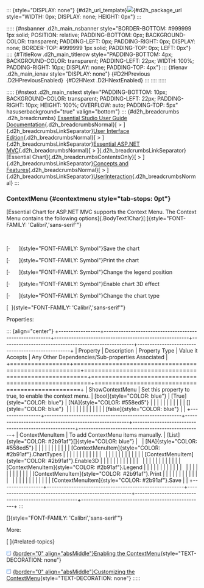 ::: {style="DISPLAY: none"}
[](ms-xhelp:///?Id=d2h_url_template){#d2h_url_template}![](!package_url!){#d2h_package_url style="WIDTH: 0px; DISPLAY: none; HEIGHT: 0px"}
:::

::::: {#nsbanner .d2h_main_nsbanner style="BORDER-BOTTOM: #999999 1px solid; POSITION: relative; PADDING-BOTTOM: 0px; BACKGROUND-COLOR: transparent; PADDING-LEFT: 0px; PADDING-RIGHT: 0px; DISPLAY: none; BORDER-TOP: #999999 1px solid; PADDING-TOP: 0px; LEFT: 0px"}
:::: {#TitleRow .d2h_main_titlerow style="PADDING-BOTTOM: 4px; BACKGROUND-COLOR: transparent; PADDING-LEFT: 22px; WIDTH: 100%; PADDING-RIGHT: 10px; DISPLAY: none; PADDING-TOP: 4px"}
::: {#ienav .d2h_main_ienav style="DISPLAY: none"}
[](ms-xhelp:///?Id=e267a5ac-ad32-40a9-bee7-30f82b790ffb){#D2HPrevious .D2HPreviousEnabled}  [](ms-xhelp:///?Id=ba5b98de-a445-4e65-9221-81d9e8cd9217){#D2HNext .D2HNextEnabled}
:::
::::
:::::

::::: {#nstext .d2h_main_nstext style="PADDING-BOTTOM: 10px; BACKGROUND-COLOR: transparent; PADDING-LEFT: 22px; PADDING-RIGHT: 10px; HEIGHT: 100%; OVERFLOW: auto; PADDING-TOP: 5px" hasuserbackground="true" valign="bottom"}
::: {#d2h_breadcrumbs .d2h_breadcrumbs}
[Essential Studio User Guide Documentation](ms-xhelp:///?Id=12457748-09e3-4d74-a240-8e049cedf030){.d2h_breadcrumbsNormal}[ \> ]{.d2h_breadcrumbsLinkSeparator}[User Interface Edition](ms-xhelp:///?Id=c29296b7-531c-413b-a0ec-488ca1f7f669){.d2h_breadcrumbsNormal}[ \> ]{.d2h_breadcrumbsLinkSeparator}[Essential ASP.NET MVC](ms-xhelp:///?Id=4b14e7d1-65c4-4f67-b1aa-2c37709905a5){.d2h_breadcrumbsNormal}[ \> ]{.d2h_breadcrumbsLinkSeparator}[Essential Chart]{.d2h_breadcrumbsContentsOnly}[ \> ]{.d2h_breadcrumbsLinkSeparator}[Concepts and Features](ms-xhelp:///?Id=696f5666-8b81-4685-9bd9-12198f06f3ad){.d2h_breadcrumbsNormal}[ \> ]{.d2h_breadcrumbsLinkSeparator}[UserInteraction](ms-xhelp:///?Id=0c3ea2f6-e05d-4162-9e06-d6af6a893c70){.d2h_breadcrumbsNormal}
:::

### ContextMenu {#contextmenu style="tab-stops: 0pt"}

[Essential Chart for ASP.NET MVC supports the Context Menu. The Context Menu contains the following options]{.BodyText1Char}[:]{style="FONT-FAMILY: 'Calibri','sans-serif'"}

 

[·      ]{style="FONT-FAMILY: Symbol"}Save the chart

[·      ]{style="FONT-FAMILY: Symbol"}Print the chart

[·      ]{style="FONT-FAMILY: Symbol"}Change the legend position

[·      ]{style="FONT-FAMILY: Symbol"}Enable chart 3D effect

[·      ]{style="FONT-FAMILY: Symbol"}Change the chart type

[  ]{style="FONT-FAMILY: 'Calibri','sans-serif'"}

Properties:

::: {align="center"}
+-----------------+--------------------------------------------------------+-------------------------------------------------------+------------------------------------------------------+--------------------------------------------------+
| Property        | Description                                            | Property Type                                         | Value it Accepts                                     | Any Other Dependencies/Sub-properties Associated |
+=================+========================================================+=======================================================+======================================================+==================================================+
| ShowContextMenu | Set this property to true, to enable the context menu. | [bool]{style="COLOR: blue"}                           | [True]{style="COLOR: blue"}                          | [NA]{style="COLOR: #558ed5"}                     |
|                 |                                                        |                                                       |                                                      |                                                  |
|                 |                                                        |                                                       | []{style="COLOR: blue"}                              |                                                  |
|                 |                                                        |                                                       |                                                      |                                                  |
|                 |                                                        |                                                       | [false]{style="COLOR: blue"}                         |                                                  |
+-----------------+--------------------------------------------------------+-------------------------------------------------------+------------------------------------------------------+--------------------------------------------------+
| ContextMenuItem | To add ContextMenu items manually.                     | [List]{style="COLOR: #2b91af"}[]{style="COLOR: blue"} |                                                      | [NA]{style="COLOR: #558ed5"}                     |
|                 |                                                        |                                                       |                                                      |                                                  |
|                 |                                                        |                                                       | [ContextMenuItem]{style="COLOR: #2b91af"}.ChartTypes |                                                  |
|                 |                                                        |                                                       |                                                      |                                                  |
|                 |                                                        |                                                       |                                                      |                                                  |
|                 |                                                        |                                                       |                                                      |                                                  |
|                 |                                                        |                                                       | [ContextMenuItem]{style="COLOR: #2b91af"}.Enable3D   |                                                  |
|                 |                                                        |                                                       |                                                      |                                                  |
|                 |                                                        |                                                       |                                                      |                                                  |
|                 |                                                        |                                                       |                                                      |                                                  |
|                 |                                                        |                                                       | [ContextMenuItem]{style="COLOR: #2b91af"}.Legend     |                                                  |
|                 |                                                        |                                                       |                                                      |                                                  |
|                 |                                                        |                                                       |                                                      |                                                  |
|                 |                                                        |                                                       |                                                      |                                                  |
|                 |                                                        |                                                       | [ContextMenuItem]{style="COLOR: #2b91af"}.Print      |                                                  |
|                 |                                                        |                                                       |                                                      |                                                  |
|                 |                                                        |                                                       |                                                      |                                                  |
|                 |                                                        |                                                       |                                                      |                                                  |
|                 |                                                        |                                                       | [ContextMenuItem]{style="COLOR: #2b91af"}.Save       |                                                  |
+-----------------+--------------------------------------------------------+-------------------------------------------------------+------------------------------------------------------+--------------------------------------------------+
:::

[]{style="FONT-FAMILY: 'Calibri','sans-serif'"} 

More:

[ ]{#related-topics}

[![](button.gif){border="0" align="absMiddle"}Enabling the ContextMenu](ms-xhelp:///?Id=752f37d6-24d7-4b7b-8340-a3e6df76cafc){style="TEXT-DECORATION: none"}

[![](button.gif){border="0" align="absMiddle"}Customizing the ContextMenu](ms-xhelp:///?Id=c1073788-7432-42e1-a9e3-e2f13fcfe934){style="TEXT-DECORATION: none"}
:::::

